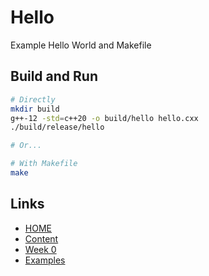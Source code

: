 # Hello

Example Hello World and Makefile

## Build and Run

```sh
# Directly
mkdir build
g++-12 -std=c++20 -o build/hello hello.cxx
./build/release/hello

# Or...

# With Makefile
make
```

## Links

- [HOME](/README.md)
- [Content](/content/README.md)
- [Week 0](/content/part1/README.md)
- [Examples](/content/part1/examples/README.md)
